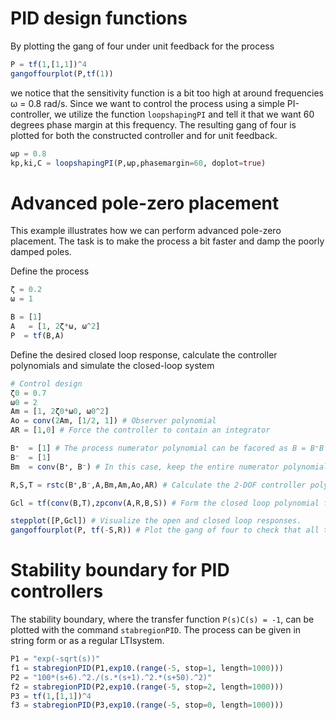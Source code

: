# PID design functions
By plotting the gang of four under unit feedback for the process
```julia
P = tf(1,[1,1])^4
gangoffourplot(P,tf(1))
```
we notice that the sensitivity function is a bit too high at around frequencies ω = 0.8 rad/s. Since we want to control the process using a simple PI-controller, we utilize the
function `loopshapingPI` and tell it that we want 60 degrees phase margin at this frequency. The resulting gang of four is plotted for both the constructed controller and for unit feedback.

```julia
ωp = 0.8
kp,ki,C = loopshapingPI(P,ωp,phasemargin=60, doplot=true)
```

# Advanced pole-zero placement
This example illustrates how we can perform advanced pole-zero placement. The task is to make the process a bit faster and damp the poorly damped poles.

Define the process
```julia
ζ = 0.2
ω = 1

B = [1]
A   = [1, 2ζ*ω, ω^2]
P  = tf(B,A)
```

Define the desired closed loop response, calculate the controller polynomials and simulate the closed-loop system
```julia
# Control design
ζ0 = 0.7
ω0 = 2
Am = [1, 2ζ0*ω0, ω0^2]
Ao = conv(2Am, [1/2, 1]) # Observer polynomial
AR = [1,0] # Force the controller to contain an integrator

B⁺  = [1] # The process numerator polynomial can be facored as B = B⁺B⁻ where B⁻ contains the zeros we do not want to cancel (non-minimum phase and poorly damped zeros)
B⁻  = [1]
Bm  = conv(B⁺, B⁻) # In this case, keep the entire numerator polynomial of the process

R,S,T = rstc(B⁺,B⁻,A,Bm,Am,Ao,AR) # Calculate the 2-DOF controller polynomials

Gcl = tf(conv(B,T),zpconv(A,R,B,S)) # Form the closed loop polynomial from reference to output

stepplot([P,Gcl]) # Visualize the open and closed loop responses.
gangoffourplot(P, tf(-S,R)) # Plot the gang of four to check that all tranfer functions are OK
```



# Stability boundary for PID controllers
The stability boundary, where the transfer function `P(s)C(s) = -1`, can be plotted with the command `stabregionPID`. The process can be given in string form or as a regular LTIsystem.

```julia
P1 = "exp(-sqrt(s))"
f1 = stabregionPID(P1,exp10.(range(-5, stop=1, length=1000)))
P2 = "100*(s+6).^2./(s.*(s+1).^2.*(s+50).^2)"
f2 = stabregionPID(P2,exp10.(range(-5, stop=2, length=1000)))
P3 = tf(1,[1,1])^4
f3 = stabregionPID(P3,exp10.(range(-5, stop=0, length=1000)))
```
